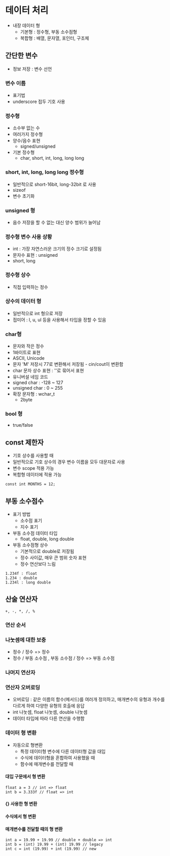 # 데이터 처리

- 내장 데이터 형
  - 기본형 : 정수형, 부동 소수점형
  - 복합형 : 배열, 문자열, 포인터, 구조체

## 간단한 변수

- 정보 저장 : 변수 선언

### 변수 이름

- 표기법
- underscore 접두 기호 사용

### 정수형

- 소수부 없는 수
- 여러가지 정수형
- 양수/음수 표현
  - signed/unsigned
- 기본 정수형
  - char, short, int, long, long long

### short, int, long, long long 정수형

- 일반적으로 short-16bit, long-32bit 로 사용
- sizeof
- 변수 초기화

### unsigned 형

- 음수 저장을 할 수 없는 대신 양수 범위가 늘어남

### 정수형 변수 사용 상황

- int : 가장 자연스러운 크기의 정수 크기로 설정됨
- 문자수 표현 : unsigned
- short, long

### 정수형 상수

- 직접 입력하는 정수

### 상수의 데이터 형

- 일반적으로 int 형으로 저장
- 접미어 : l, u, ul 등을 사용해서 타입을 정할 수 있음

### char형

- 문자와 작은 정수
- 1바이트로 표현
- ASCII, Unicode
- 문자 'M' 저장시 77로 변환해서 저장됨 - cin/cout이 변환함
- char 문자 상수 표현 : ''로 묶어서 표현
- 유니버설 네임 코드
- signed char : -128 ~ 127
- unsigned char : 0 ~ 255
- 확장 문자형 : wchar_t
  - 2byte

### bool 형

- true/false

## const 제한자

- 기호 상수를 사용할 때
- 일반적으로 기호 상수의 경우 변수 이름을 모두 대문자로 사용
- 변수 scope 적용 가능
- 복합형 데이터에 적용 가능

```
const int MONTHS = 12;
```

## 부동 소수점수

- 표기 방법
  - 소수점 표기
  - 지수 표기
- 부동 소수점 데이터 타입
  - float, double, long double
- 부동 소수점형 상수
  - 기본적으로 double로 저장됨
  - 정수 사이값, 매우 큰 범위 숫자 표현
  - 정수 연산보다 느림

```
1.234f : float
1.234 : double
1.234l : long double
```

## 산술 연산자

```
+, -, *, /, %
```

### 연산 순서

### 나눗셈에 대한 보충

- 정수 / 정수 => 정수
- 정수 / 부동 소수점 , 부동 소수점 / 정수 => 부동 소수점

### 나머지 연산자

### 연산자 오버로딩

- 오버로딩 : 같은 이름의 함수(메서드)를 여러개 정의하고, 매개변수의 유형과 개수를 다르게 하여 다양한 유형의 호출에 응답
- int 나눗셈, float 나눗셈, double 나눗셈
- 데이터 타입에 따라 다른 연산을 수행함

### 데이터 형 변환

- 자동으로 형변환
  - 특정 데이터형 변수에 다른 데이터형 값을 대입
  - 수식에 데이터형을 혼합하여 사용했을 때
  - 함수에 매개변수를 전달할 때

#### 대입 구문에서 형 변환

```
float a = 3 // int => float
int b = 3.333f // float => int
```

#### {} 사용한 형 변환

#### 수식에서 형 변환

#### 매개변수를 전달할 때의 형 변환

```
int a = 19.99 + 19.99 // double + double => int
int b = (int) 19.99 + (int) 19.99 // legacy
int c = int (19.99) + int (19.99) // new
```






















